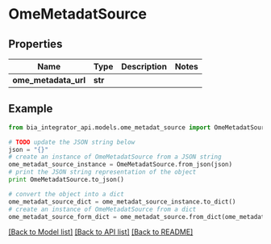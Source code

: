 # OmeMetadatSource


## Properties
Name | Type | Description | Notes
------------ | ------------- | ------------- | -------------
**ome_metadata_url** | **str** |  | 

## Example

```python
from bia_integrator_api.models.ome_metadat_source import OmeMetadatSource

# TODO update the JSON string below
json = "{}"
# create an instance of OmeMetadatSource from a JSON string
ome_metadat_source_instance = OmeMetadatSource.from_json(json)
# print the JSON string representation of the object
print OmeMetadatSource.to_json()

# convert the object into a dict
ome_metadat_source_dict = ome_metadat_source_instance.to_dict()
# create an instance of OmeMetadatSource from a dict
ome_metadat_source_form_dict = ome_metadat_source.from_dict(ome_metadat_source_dict)
```
[[Back to Model list]](../README.md#documentation-for-models) [[Back to API list]](../README.md#documentation-for-api-endpoints) [[Back to README]](../README.md)


